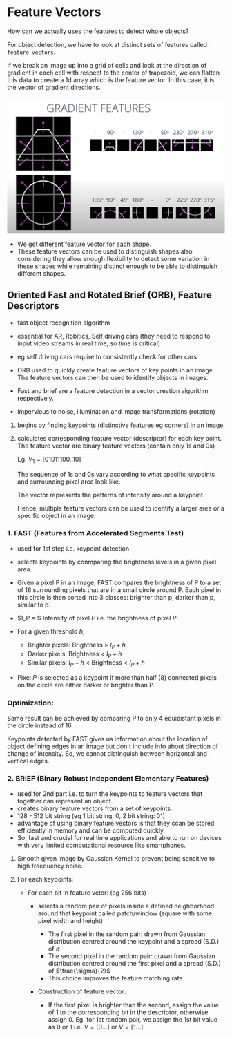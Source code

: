 # Feature Vectors

How can we actually uses the features to detect whole objects?

For object detection, we have to look at distinct sets of features called
`feature vectors`.

If we break an image up into a grid of cells and look at the direction of
gradient in each cell with respect to the center of trapezoid, we can flatten
this data to create a 1d array which is the feature vector. In this case, it is
the vector of gradient directions.

![vectors](../images/feature_vectors.png)

- We get different feature vector for each shape.
- These feature vectors can be used to distinguish shapes also considering they allow enough
    flexibility to detect some variation in these shapes while remaining
    distinct enough to be able to distinguish different shapes.

## Oriented Fast and Rotated Brief (ORB), Feature Descriptors

- fast object recognition algorithm 
- essential for AR, Robitics, Self driving cars (they need to respond to input
    video streams in real time, so time is critical)
- eg self driving cars require to consistently check for other cars
- ORB used to quickly create feature vectors of key points in an image. The
    feature vectors can then be used to identify objects in images.

- Fast and brief are a feature detection in a vector creation algorithm
    respectively. 
- impervious to noise, illumination and image transformations (rotation)

1. begins by finding keypoints (distinctive features eg corners) in an image
2. calculates corresponding feature vector (descriptor) for each key point. The
   feature vector are binary feature vectors (contain only 1s and 0s)
   
   Eg. $V_1 = [01011100..10]$
    
   The sequence of 1s and 0s vary according to what specific keypoints and
   surrounding pixel area look like.

   The vector represents the patterns of intensity around a keypoint.

   Hence, multiple feature vectors can be used to identify a larger area or a
   specific object in an image.

### 1. FAST (Features from Accelerated Segments Test)

- used for 1st step i.e. keypoint detection
- selects keypoints by conmparing the brightness levels in a given pixel area.
- Given a pixel P in an image, FAST compares the brightness of P to a set of 16
    surrounding pixels that are in a small circle around P. Each pixel in this
    circle is then sorted into 3 classes: brighter than p, darker than p,
    similar to p.
- $I_P = $ Intensity of pixel $P$ i.e. the brightness of pixel $P$.
- For a given threshold $h$,
  - Brighter pixels: Brightness > $I_P + h$
  - Darker pixels: Brightness < $I_P + h$
  - Similar pixels: $I_P - h$ < Brightness < $I_P + h$

- Pixel $P$ is selected as a keypoint if more than half (8) connected pixels on the
    circle are either darker or brighter than P.

### Optimization:

Same result can be achieved by comparing P to only 4 equidistant pixels in the
circle instead of 16. 

Keypoints detected by FAST gives us information about the location of object
defining edges in an image but don't include info about direction of change of
intensity. So, we cannot distinguish between horizontal and vertical edges.
  


### 2. BRIEF (Binary Robust Independent Elementary Features)

- used for 2nd part i.e. to turn the keypoints to feature vectors that together
    can represent an object. 
- creates binary feature vectors from a set of keypoints.
- 128 - 512 bit string (eg 1 bit string: 0, 2 bit string: 01)
- advantage of using binary feature vectors is that they ccan be stored
    efficiently in memory and can be computed quickly.
- So, fast and crucial for real time applications and able to run on devices
    with very limited computational resource like smartphones.


1. Smooth given image by Gaussian Kernel to prevent being sensitive to high
   freequency noise.

2. For each keypoints:
   
   - For each bit in feature vetor: (eg 256 bits)
     
     - selects a random pair of pixels inside a defined
      neighborhood around that keypoint called patch/window (square with some pixel width
      and height)

        - The first pixel in the random pair: drawn from Gaussian distribution
       centred around the keypoint and a spread (S.D.) of $\sigma$
        - The second pixel in the random pair: drawn from Gaussian distribution
       centred around the first pixel and a spread (S.D.) of $\frac{\sigma}{2}$
        - This choice improves the feature matching rate. 

     - Construction of feature vector:
        
        - If the first pixel is brighter than the second, assign the value of 1 to
       the corresponding bit in the descriptor, otherwise assign 0.
       Eg. for 1st random pair, we assign the 1st bit value as 0 or 1 i.e. 
       $V = [0 ... ]$ or $V = [1 ...  ]$




